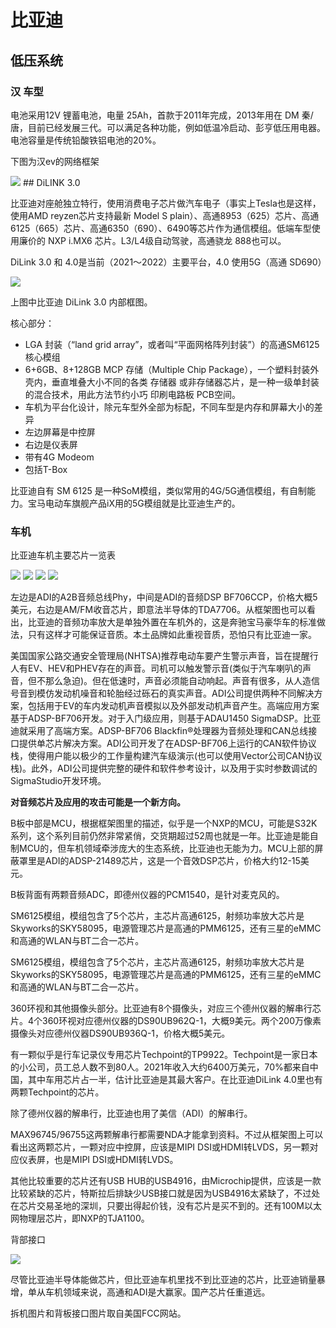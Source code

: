 # 比亚迪

## 低压系统

### 汉  车型

电池采用12V 锂蓄电池，电量 25Ah，首款于2011年完成，2013年用在 DM 秦/唐，目前已经发展三代。可以满足各种功能，例如低温冷启动、彭亨低压用电器。电池容量是传统铅酸铁铝电池的20%。

下图为汉ev的网络框架

<img src="images/byd/byd汉ev网络架构.png">
## DiLINK 3.0

比亚迪对座舱独立特行，使用消费电子芯片做汽车电子（事实上Tesla也是这样，使用AMD reyzen芯片支持最新 Model S plain）、高通8953（625）芯片、高通6125（665）芯片、高通6350（690）、6490等芯片作为通信模组。低端车型使用廉价的 NXP i.MX6 芯片。L3/L4级自动驾驶，高通骁龙 888也可以。

DiLink 3.0 和 4.0是当前（2021～2022）主要平台，4.0 使用5G（高通 SD690）

<img src="images/byd/dilink3内部架构图.png">

上图中比亚迪 DiLink 3.0 内部框图。

核心部分：
- LGA 封装（“land grid array”，或者叫“平面网格阵列封装”）的高通SM6125核心模组
- 6+6GB、8+128GB MCP 存储（Multiple Chip Package），一个塑料封装外壳内，垂直堆叠大小不同的各类 存储器 或非存储器芯片，是一种一级单封装的混合技术，用此方法节约小巧 印刷电路板 PCB空间。
- 车机为平台化设计，除元车型外全部为标配，不同车型是内存和屏幕大小的差异
- 左边屏幕是中控屏
- 右边是仪表屏
- 带有4G Modeom
- 包括T-Box

比亚迪自有 SM 6125 是一种SoM模组，类似常用的4G/5G通信模组，有自制能力。宝马电动车旗舰产品iX用的5G模组就是比亚迪生产的。

### 车机
比亚迪车机主要芯片一览表

<img src="images/byd/车机主要芯片列表.png">

<img src="images/byd/byd-dilink3-对应车机.png">

<img src="images/byd/byd-dilink3-对应车机1.png">

<img src="images/byd/byd-dilink3-对应车机2.png">


左边是ADI的A2B音频总线Phy，中间是ADI的音频DSP BF706CCP，价格大概5美元，右边是AM/FM收音芯片，即意法半导体的TDA7706。从框架图也可以看出，比亚迪的音频功率放大是单独外置在车机外的，这是奔驰宝马豪华车的标准做法，只有这样才可能保证音质。本土品牌如此重视音质，恐怕只有比亚迪一家。

美国国家公路交通安全管理局(NHTSA)推荐电动车要产生警示声音，旨在提醒行人有EV、HEV和PHEV存在的声音。司机可以触发警示音(类似于汽车喇叭的声音，但不那么急迫)。但在低速时，声音必须能自动响起。声音有很多，从人造信号音到模仿发动机噪音和轮胎经过砾石的真实声音。ADI公司提供两种不同解决方案，包括用于EV的车内发动机声音模拟以及外部发动机声音产生。高端应用方案基于ADSP-BF706开发。对于入门级应用，则基于ADAU1450 SigmaDSP。比亚迪就采用了高端方案。ADSP-BF706 Blackfin®处理器为音频处理和CAN总线接口提供单芯片解决方案。ADI公司开发了在ADSP-BF706上运行的CAN软件协议栈，使得用户能以极少的工作量构建汽车级演示(也可以使用Vector公司CAN协议栈)。此外，ADI公司提供完整的硬件和软件参考设计，以及用于实时参数调试的SigmaStudio开发环境。

**对音频芯片及应用的攻击可能是一个新方向。**

B板中部是MCU，根据框架图里的描述，似乎是一个NXP的MCU，可能是S32K系列，这个系列目前仍然非常紧俏，交货期超过52周也就是一年。比亚迪是能自制MCU的，但车机领域牵涉庞大的生态系统，比亚迪也无能为力。MCU上部的屏蔽罩里是ADI的ADSP-21489芯片，这是一个音效DSP芯片，价格大约12-15美元。

B板背面有两颗音频ADC，即德州仪器的PCM1540，是针对麦克风的。

SM6125模组，模组包含了5个芯片，主芯片高通6125，射频功率放大芯片是Skyworks的SKY58095，电源管理芯片是高通的PMM6125，还有三星的eMMC和高通的WLAN与BT二合一芯片。


SM6125模组，模组包含了5个芯片，主芯片高通6125，射频功率放大芯片是Skyworks的SKY58095，电源管理芯片是高通的PMM6125，还有三星的eMMC和高通的WLAN与BT二合一芯片。

360环视和其他摄像头部分。比亚迪有8个摄像头，对应三个德州仪器的解串行芯片。4个360环视对应德州仪器的DS90UB962Q-1，大概9美元。两个200万像素摄像头对应德州仪器DS90UB936Q-1，价格大概5美元。

有一颗似乎是行车记录仪专用芯片Techpoint的TP9922。Techpoint是一家日本的小公司，员工总人数不到80人。2021年收入大约6400万美元，70%都来自中国，其中车用芯片占一半，估计比亚迪是其最大客户。在比亚迪DiLink 4.0里也有两颗Techpoint的芯片。

除了德州仪器的解串行，比亚迪也用了美信（ADI）的解串行。


MAX96745/96755这两颗解串行都需要NDA才能拿到资料。不过从框架图上可以看出这两颗芯片，一颗对应中控屏，应该是MIPI DSI或HDMI转LVDS，另一颗对应仪表屏，也是MIPI DSI或HDMI转LVDS。

其他比较重要的芯片还有USB HUB的USB4916，由Microchip提供，应该是一款比较紧缺的芯片，特斯拉后排缺少USB接口就是因为USB4916太紧缺了，不过处在芯片交易圣地的深圳，只要出得起价钱，没有芯片是买不到的。还有100M以太网物理层芯片，即NXP的TJA1100。

背部接口

<img src="images/byd/byd-dilink3-对应车机背部接口.png">

尽管比亚迪半导体能做芯片，但比亚迪车机里找不到比亚迪的芯片，比亚迪销量暴增，单从车机领域来说，高通和ADI是大赢家。国产芯片任重道远。

拆机图片和背板接口图片取自美国FCC网站。
